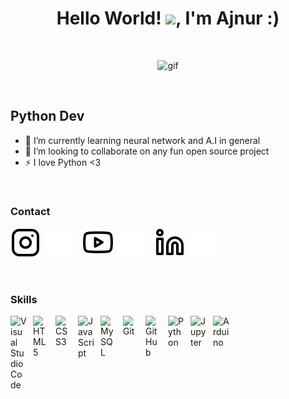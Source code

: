 <h1 align="center">Hello World! <img src="https://raw.githubusercontent.com/MartinHeinz/MartinHeinz/master/wave.gif" width="30px">, I'm Ajnur :)</h1>

<br>

<p align="center">
<img alt="gif" src='/img/duck.gif'>
</p>

<br>

## Python Dev

- 🌱 I’m currently learning neural network and A.I in general
- 👯 I’m looking to collaborate on any fun open source project
- ⚡ I love Python <3

<br>

### Contact


[![website](./img/instagram-light.svg)](https://instagram.com/ajnurxo#gh-light-mode-only)
[![website](./img/instagram-dark.svg)](https://instagram.com/ajnurxo#gh-dark-mode-only)
&nbsp;&nbsp;
[![website](./img/youtube-light.svg)](https://www.youtube.com/channel/UC6Y5_H4l5f9qqQlKt1RFT7w#gh-light-mode-only)
[![website](./img/youtube-dark.svg)](https://www.youtube.com/channel/UC6Y5_H4l5f9qqQlKt1RFT7w#gh-dark-mode-only)
&nbsp;&nbsp;
[![website](./img/linkedin-light.svg)](https://www.linkedin.com/in/ajnurbogucanin/#gh-light-mode-only)
[![website](./img/linkedin-dark.svg)](https://www.linkedin.com/in/ajnurbogucanin/#gh-dark-mode-only)

<br>

### Skills

<img align="left" alt="Visual Studio Code" width="26px" src="https://cdn.jsdelivr.net/gh/devicons/devicon/icons/vscode/vscode-original.svg" style="padding-right:10px;" />
<img align="left" alt="HTML5" width="26px" src="https://cdn.jsdelivr.net/gh/devicons/devicon/icons/html5/html5-original.svg" style="padding-right:10px;" />
<img align="left" alt="CSS3" width="26px" src="https://cdn.jsdelivr.net/gh/devicons/devicon/icons/css3/css3-original.svg" style="padding-right:10px;" />
<img align="left" alt="JavaScript" width="26px" src="https://cdn.jsdelivr.net/gh/devicons/devicon/icons/javascript/javascript-original.svg" style="padding-right:10px;" />
<img align="left" alt="MySQL" width="26px" src="https://cdn.jsdelivr.net/gh/devicons/devicon/icons/mysql/mysql-original.svg" style="padding-right:10px;" />
<img align="left" alt="Git" width="26px" src="https://cdn.jsdelivr.net/gh/devicons/devicon/icons/git/git-original.svg" style="padding-right:10px;" />
<img align="left" alt="GitHub" width="26px" src="https://cdn.jsdelivr.net/gh/devicons/devicon/icons/github/github-original.svg" style="padding-right:10px;" />
<img align="left" alt="Python" width="26px" src="https://cdn.jsdelivr.net/gh/devicons/devicon/icons/python/python-original.svg" style="padding-right:10px;" />
<img align="left" alt="Jupyter" width="26px" src="https://cdn.jsdelivr.net/gh/devicons/devicon/icons/jupyter/jupyter-original-wordmark.svg" style="padding-right:10px;" />
<img align="left" alt="Arduino" width="26px" src="https://cdn.jsdelivr.net/gh/devicons/devicon/icons/arduino/arduino-original-wordmark.svg" style="padding-right:10px;" />

<br>

